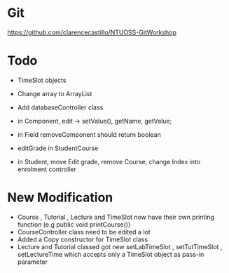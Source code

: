# Git

https://github.com/clarencecastillo/NTUOSS-GitWorkshop

# Todo

- TimeSlot objects

- Change array to ArrayList

- Add databaseController class

- in Component, edit -> setValue(), getName, getValue;

- in Field removeComponent should return boolean

- editGrade in StudentCourse

- in Student, move Edit grade, remove Course, change Index into enrolment controller

# New Modification
- Course , Tutorial , Lecture and TimeSlot now have their own printing function
(e.g public void printCourse())
- CourseController class need to be edited a lot 
- Added a Copy constructor for TimeSlot class
- Lecture and Tutorial classed got new setLabTimeSlot , setTutTimeSlot , setLectureTime which accepts only a TimeSlot object as pass-in parameter
